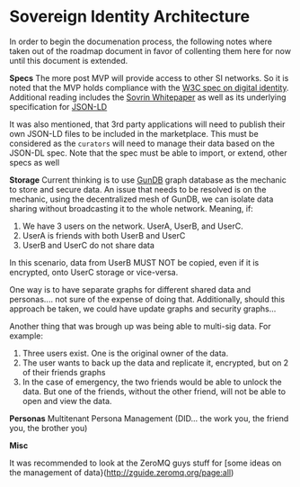 # Sovereign Identity Architecture

In order to begin the documenation process, the following notes where taken out of the roadmap document in favor of collenting them here for now until this document is extended.

**Specs**
The more post MVP will provide access to other SI networks. So it is noted that the MVP holds compliance with the [W3C spec on digital identity](https://w3c-ccg.github.io/did-spec/).
Additional reading includes the [Sovrin Whitepaper](https://sovrin.org/wp-content/uploads/Sovrin-Protocol-and-Token-White-Paper.pdf) as well as its underlying specification for [JSON-LD](https://json-ld.org/)

It was also mentioned, that 3rd party applications will need to publish their own JSON-LD files to be included in the marketplace. This must be considered as the `curators` will need to manage their data based on the JSON-DL spec. Note that the spec must be able to import, or extend, other specs as well

**Storage**
Current thinking is to use [GunDB](https://gun.eco/) graph database as the mechanic to store and secure data. An issue that needs to be resolved is on the mechanic, using the decentralized mesh of GunDB, we can isolate data sharing without broadcasting it to the whole network. Meaning, if:

1. We have 3 users on the network. UserA, UserB, and UserC.
2. UserA is friends with both UserB and UserC
3. UserB and UserC do not share data

In this scenario, data from UserB MUST NOT be copied, even if it is encrypted, onto UserC storage or vice-versa.

One way is to have separate graphs for different shared data and personas.... not sure of the expense of doing that. Additionally, should this approach be taken, we could have update graphs and security graphs...

Another thing that was brough up was being able to multi-sig data. For example:

1. Three users exist. One is the original owner of the data.
2. The user wants to back up the data and replicate it, encrypted, but on 2 of their friends graphs
3. In the case of emergency, the two friends would be able to unlock the data. But one of the friends, without the other friend, will not be able to open and view the data.

**Personas**
Multitenant Persona Management (DID... the work you, the friend you, the brother you)

**Misc**

It was recommended to look at the ZeroMQ guys stuff for [some ideas on the management of data}(http://zguide.zeromq.org/page:all)
